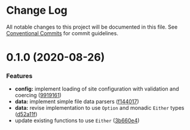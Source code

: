# Change Log

All notable changes to this project will be documented in this file.
See [Conventional Commits](https://conventionalcommits.org) for commit guidelines.

# 0.1.0 (2020-08-26)


### Features

* **config:** implement loading of site configuration with validation and coercing ([9919161](https://github.com/NDCB/generator/tree/master/packages/ndcb-data/commit/9919161decf957b19651ce868144ed334a4dd995))
* **data:** implement simple file data parsers ([f144017](https://github.com/NDCB/generator/tree/master/packages/ndcb-data/commit/f144017829116d0004efd6875288af32b837056a))
* **data:** revise implementation to use `Option` and monadic `Either` types ([d52a11f](https://github.com/NDCB/generator/tree/master/packages/ndcb-data/commit/d52a11fb4d40c334dc972141267fb349e8608ab5))
* update existing functions to use `Either` ([3b660e4](https://github.com/NDCB/generator/tree/master/packages/ndcb-data/commit/3b660e4d6251b81641a70a52b4cf37dac3d799d1))
